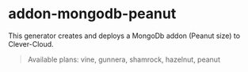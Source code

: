 # addon-mongodb-peanut

This generator creates and deploys a MongoDb addon (Peanut size) to Clever-Cloud.

> Available plans: vine, gunnera, shamrock, hazelnut, peanut